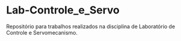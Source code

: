 # Lab-Controle_e_Servo
 Repositório para trabalhos realizados na disciplina de Laboratório de Controle e Servomecanismo.
